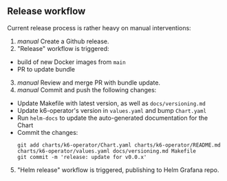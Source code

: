 ## Release workflow

Current release process is rather heavy on manual interventions:

1. _manual_ Create a Github release.
2. "Release" workflow is triggered:
- build of new Docker images from `main`
- PR to update bundle
3. _manual_ Review and merge PR with bundle update.
4. _manual_ Commit and push the following changes:
- Update Makefile with latest version, as well as `docs/versioning.md`
- Update k6-operator's version in `values.yaml` and bump `Chart.yaml`
- Run `helm-docs` to update the auto-generated documentation for the Chart
- Commit the changes:
    ```
    git add charts/k6-operator/Chart.yaml charts/k6-operator/README.md charts/k6-operator/values.yaml docs/versioning.md Makefile
    git commit -m 'release: update for v0.0.x'
    ```
5. "Helm release" workflow is triggered, publishing to Helm Grafana repo.
